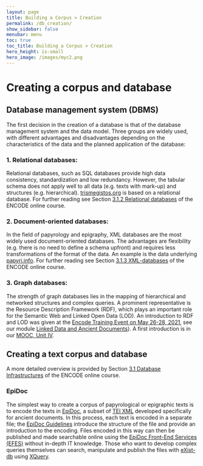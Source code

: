 ```yaml
---
layout: page
title: Building a Corpus > Creation
permalink: /db_creation/
show_sidebar: false
menubar: menu
toc: true
toc_title: Building a Corpus > Creation
hero_height: is-small
hero_image: /images/myc2.png
---
```

# Creating a corpus and database

## Database management system (DBMS)
The first decision in the creation of a database is that of the database management system and the data model. Three groups are widely used, with different advantages and disadvantages
depending on the characteristics of the data and the planned application of the database: 

### 1. Relational databases:
Relational databases, such as SQL databases provide high data consistency, standardization and low redundancy.
However, the tabular schema does not apply well to all data (e.g. texts with mark-up) 
and structures (e.g. hierarchical). [trismegistos.org](trismegistos.org) is based on a relational database. 
For further reading see Section [3.1.2 Relational databases](https://teach-dariah-cur.acdh-dev.oeaw.ac.at/mod/lesson/view.php?id=2503&pageid=2528) of the ENCODE online course. 

### 2. Document-oriented databases:
In the field of papyrology and epigraphy, XML databases are the most widely used document-oriented databases. 
The advantages are flexibility (e.g. there is no need to define a schema upfront) and requires less transformations of the format of the data.
 An example is the data underlying [papyri.info](www.papyri.info). For further reading see Section [3.1.3 XML-databases](https://teach-dariah-cur.acdh-dev.oeaw.ac.at/mod/lesson/view.php?id=2503&pageid=2530) 
of the ENCODE online course.

### 3. Graph databases:
The strength of graph databases lies in the mapping of hierarchical and networked structures and complex queries. 
A prominent representative is the Resource Description Framework (RDF), which plays an important role for the Semantic Web and 
Linked Open Data (LOD). An introduction to RDF and LOD was given at 
the [Encode Training Event on May 26-28, 2021](https://site.unibo.it/encode/en/encode-project-conference-programme-201ebridging-the-gap-with-linked-open-data201c-25th-may-2021-1.pdf/@@download/file/Invitation-ENCODE%20Intensive%20Training%2026th%20to%2028th%20May%202021.pdf), see our module [Linked Data and Ancient Documents](https://gn.biblhertz.it/encode/modules/m1)). A first introduction is in our [MOOC, Unit IV](https://teach-dariah-cur.acdh-dev.oeaw.ac.at/course/view.php?id=73&section=7).

## Creating a text corpus and database
A more detailed overview is provided by Section [3.1 Database Infrastructures](https://teach-dariah-cur.acdh-dev.oeaw.ac.at/mod/lesson/view.php?id=2503) of the ENCODE online course.

### EpiDoc
The simplest way to create a corpus of papyrological or epigraphic texts is to encode the texts in [EpiDoc](https://epidoc.stoa.org/), 
a subset of [TEI XML](tei-c.org) developed specifically for ancient documents. In this process, each text is encoded in a separate file; the [EpiDoc Guidelines](https://epidoc.stoa.org/gl/latest/) 
introduce the structure of the file and provide an introduction to the encoding.
Files encoded in this way can then be published and made searchable online using the [EpiDoc Front-End Services (EFES)](https://github.com/EpiDoc/EFES) without in-depth IT knowledge. 
Those who want to develop complex queries themselves can search, 
manipulate and publish the files with [eXist-db](http://exist-db.org/) using [XQuery](https://www.w3schools.com/xml/xquery_intro.asp).
